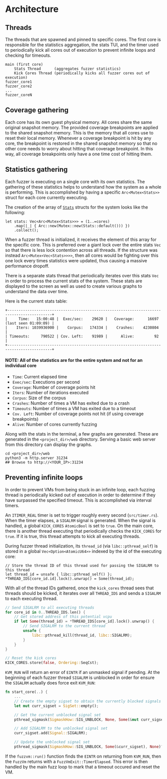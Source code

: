# Architecture 

## Threads

The threads that are spawned and pinned to specific cores. The first core is responsible for
the statistics aggregation, the stats TUI, and the timer used to periodically kick all cores
out of execution to prevent infinite loops and checking for timeouts.

```
main (first core)
    Stats Thread      (aggregates fuzzer statistics)
    Kick Cores Thread (periodically kicks all fuzzer cores out of execution)
fuzzer_core1
fuzzer_core2
...
fuzzer_coreN
```

## Coverage gathering 

Each core has its own guest physical memory. All cores share the same original snapshot memory. 
The provided coverage breakpoints are applied to the shared snapshot memory.
This is the memory that all cores use to reset their local memory. Whenever a coverage breakpoint is
hit by any core, the breakpoint is restored in the shared snapshot memory so that no other core
needs to worry about hitting that coverage breakpoint. In this way, all coverage breakpoints
only have a one time cost of hitting them.

## Statistics gathering

Each fuzzer is executing on a single core with its own statistics. The gathering of
these statistics helps to understand how the system as a whole is performing. This is
accomplished by having a specific `Arc<Mutex<Stats>>` struct for each core currently
executing. 

The creation of the array of [`Stats`](crate::stats::Stats) structs for the system looks like the following:

```
let stats: Vec<Arc<Mutex<Stats>>> = (1..=cores)
    .map(|_| { Arc::new(Mutex::new(Stats::default())) })
    .collect();
```

When a fuzzer thread is initialized, it receives the element of this array for the
specific core. This is preferred over a giant lock over the entire stats `Vec` so that
there is less lock contention across all threads. If the structure was instead
`Arc<Mutex<Vec<Stats>>>>`, then all cores would be fighting over this one lock every
times statistics were updated, thus causing a massive performance dropoff.

There is a separate stats thread that periodically iterates over this stats `Vec` in
order to process the current stats of the system. These stats are displayed to the screen
as well as used to create various graphs to understand the data over time.

Here is the current stats table:

```
+------------------------------------------------------------------------------------------+
|     Time:   15:00:48 |  Exec/sec:    29620 |   Coverage:      16697 (last seen 01:09:09) |
|    Iters: 1039936900 |    Corpus:   174334 |    Crashes:    4230804                      |
| Timeouts:     790522 | Cov. Left:    91989 |      Alive:         92                      |
+------------------------------------------------------------------------------------------+
```

#### NOTE: All of the statistics are for the entire system and not for an individual core

* `Time`:      Current elapsed time 
* `Exec/sec`:  Executions per second 
* `Coverage`:  Number of coverage points hit 
* `Iters`:     Number of iterations executed
* `Corpus`:    Size of the corpus
* `Crashes`:   Number of times a VM has exited due to a crash
* `Timeouts`:  Number of times a VM has exited due to a timeout
* `Cov. Left`: Number of coverage points not hit (if using coverage breakpoints)
* `Alive`:     Number of cores currently fuzzing

Along with the stats in the terminal, a few graphs are generated. These are generated in
the `<project_dir>/web` directory. Serving a basic web server from this directory can
display the graphs.

```
cd <project_dir>/web
python3 -m http.server 31234 
## Browse to http://<YOUR_IP>:31234
```

## Preventing infinite loops

In order to prevent VMs from being stuck in an infinite loop, each fuzzing thread is
periodically kicked out of execution in order to determine if they have surpassed the
specified timeout. This is accomplished via interval timers.

An `ITIMER_REAL` timer is set to trigger roughly every second (`src/timer.rs`). When the
timer elapses, a `SIGALRM` signal is generated. When the signal is handled, a global
`KICK_CORES` `AtomicBool` is set to `true`. On the main core, there is another thread
executing that periodically checks the `KICK_CORES` for `true`. If it is true, this
thread attempts to kick all executing threads.

During fuzzer thread initialization, its `thread_id` (via `libc::pthread_self`) is stored
in a global `Vec<Option<AtomicU64>>` indexed by the id of the executing core:

```
// Store the thread ID of this thread used for passing the SIGALRM to this thread
let thread_id = unsafe { libc::pthread_self() };
*THREAD_IDS[core_id.id].lock().unwrap() = Some(thread_id);
```

With all of the thread IDs gathered, once the `kick_cores` thread sees that threads
should be kicked, it iterates over all `THREAD_IDS` and sends a `SIGALRM` to each
executing thread.

```rust
// Send SIGALRM to all executing threads
for core_id in 0..THREAD_IDS.len() {
    // Get stored address of this potential vcpu
    if let Some(thread_id) = *THREAD_IDS[core_id].lock().unwrap() {
        // Send SIGALRM to the current thread
        unsafe {
            libc::pthread_kill(thread_id, libc::SIGALRM);
        }
    }
}

// Reset the kick cores
KICK_CORES.store(false, Ordering::SeqCst);
```

`KVM_RUN` will return an error of `EINTR` if an unmasked signal if pending. At the
beginning of each fuzzer thread `SIGALRM` is unblocked in order for ensure the `SIGALRM`
actually does force exit `KVM_RUN`:

```rust
fn start_core(..) {
    ...
    // Create the empty sigset to obtain the currently blocked signals
    let mut curr_sigset = SigSet::empty();

    // Get the current unblocked signal set
    pthread_sigmask(SigmaskHow::SIG_UNBLOCK, None, Some(&mut curr_sigset))?;

    // Add SIGALRM to the unblocked signal set
    curr_sigset.add(Signal::SIGALRM);

    // Update the unblocked signal set
    pthread_sigmask(SigmaskHow::SIG_UNBLOCK, Some(&curr_sigset), None)?;
```

If the `fuzzvm::run()` function finds the `EINTR` on returning from `KVM_RUN`, then the
`FuzzVm` returns with a `FuzzVmExit::TimerElapsed`. This error is then handled by the
main fuzz loop to mark that a timeout occured and reset the VM.
